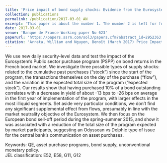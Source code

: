 ```yaml
---
title: 'Price impact of bond supply shocks: Evidence from the Eurosystem’s asset purchase program'
collection: publications
permalink: /publication/2017-03-01_AN
excerpt: 'This paper is about the number 1. The number 2 is left for future work.'
date: 2017-03-01
venue: 'Banque de France Working paper No 623'
paperurl: 'https://papers.ssrn.com/sol3/papers.cfm?abstract_id=2952363'
citation: 'Arrata, William and Nguyen, Benoît (March 2017) Price Impact of Bond Supply Shocks: Evidence from the Eurosystem's Asset Purchase Program  <i>Banque de France Working paper series</i>.'
---
```


We use new daily security-level data and test the impact of the Eurosystem’s Public sector purchase program (PSPP) on bond returns in the French bond market. We investigate three possible types of supply shocks: related to the cumulative past purchases (“stock”) since the start of the program, the transactions themselves on the day of the purchase (“flow”), and the variation in the expected total size of the program (“expected stock”). Our results show that having purchased 10% of a bond outstanding correlates with a decrease in yield of about -13 bps to -26 bps on average in the first year of implementation of the program, with larger effects in the most illiquid segments. Set aside very particular conditions, we don’t find any significant supplemental effect from flows, presumably in line with the market neutrality objective of the Eurosystem. We then focus on the European bond sell-off period during the spring-summer 2015, and show it was associated with a reduction of the total size of the program expected by market participants, suggesting an Odyssean vs Delphic type of issue for the central bank’s communication on asset purchases.

Keywords: QE, asset purchase programs, bond supply, unconventional monetary policy.  
JEL classification: E52, E58, G11, G12
